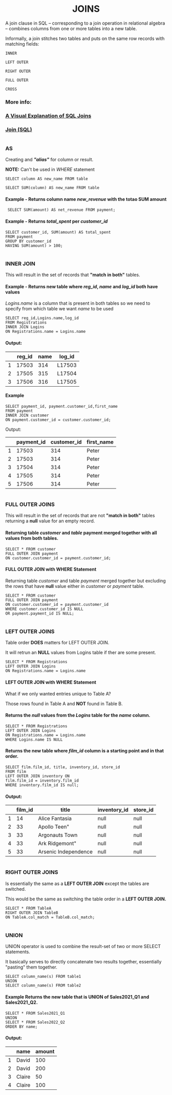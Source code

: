 <h1 align="center">JOINS</h1>

A join clause in SQL – corresponding to a join operation in relational algebra – combines columns from one or more tables into a new table. 

Informally, a join stitches two tables and puts on the same row records with matching fields:

``INNER``

``LEFT OUTER``

``RIGHT OUTER``

``FULL OUTER`` 

``CROSS``

### More info:

### [A Visual Explanation of SQL Joins](https://blog.codinghorror.com/a-visual-explanation-of-sql-joins/)

### [Join (SQL)](https://en.wikipedia.org/wiki/Join_(SQL))

#
### AS
Creating and _**"alias"**_ for column or result.

**NOTE:** Can't be used in _WHERE_ statement

``SELECT column AS new_name FROM table``

``SELECT SUM(column) AS new_name FROM table``

#### Example - Returns column name _new_revenue_ with the totao SUM amount
`` SELECT SUM(amount) AS net_revenue FROM payment;``

#### Example - Returns _total_spent_ per _customer_id_
```
SELECT customer_id, SUM(amount) AS total_spent
FROM payment
GROUP BY customer_id
HAVING SUM(amount) > 100;
```
#
### INNER JOIN
This will result in the set of records that **"match in both"** tables.


#### Example - Returns new table where _reg_id_, _name_ and _log_id_ both have values

_Logins.name_ is a column that is present in both tables so we need to specify  from which table we want _name_ to be used

```
SELECT reg_id,Logins.name,log_id
FROM Registrations
INNER JOIN Logins
ON Registrations.name = Logins.name
```
#### Output:

|  |reg_id   |name       |log_id   |
|--|---------|-----------|---------|
| 1|17503    | 314       | L17503  |
| 2|17505    | 315       | L17504  |
| 3|17506    | 316       | L17505  |


#### Example
```
SELECT payment_id, payment.customer_id,first_name
FROM payment
INNER JOIN customer
ON payment.customer_id = customer.customer_id;
```
Output:

|  |payment_id|customer_id|first_name |
|--|---------|-----------|------------|
| 1|17503    | 314       | Peter      |
| 2|17503    | 314       | Peter      |
| 3|17504    | 314       | Peter      |
| 4|17505    | 314       | Peter      |
| 5|17506    | 314       | Peter      |
      
#
### FULL OUTER JOINS
This will result in the set of records that are not **"match in both"** tables returning a **null** value for an empty record.

#### Returning table _customer_ and _table_ payment merged together with all values from both tables.

```
SELECT * FROM customer
FULL OUTER JOIN payment
ON customer.customer_id = payment.customer_id;
```

#### FULL OUTER JOIN with WHERE Statement
Returning table _customer_ and table _payment_ merged together but excluding the rows that have **null** value either in _customer_ or _payment_ table.

```
SELECT * FROM customer
FULL OUTER JOIN payment
ON customer.customer_id = payment.customer_id
WHERE customer.customer_id IS NULL
OR payment.payment_id IS NULL;
```

#
### LEFT OUTER JOINS
Table order **DOES** matters for LEFT OUTER JOIN.

It will retrun an **NULL** values from Logins table if ther are some present.

```
SELECT * FROM Registrations
LEFT OUTER JOIN Logins
ON Registrations.name = Logins.name
```

#### LEFT OUTER JOIN with WHERE Statement
What if we only wanted entries unique to Table A?

Those rows found in Table A and **NOT** found in Table B.

#### Returns the _null_ values from the _Logins_ table for the _name_ column.
```
SELECT * FROM Registrations
LEFT OUTER JOIN Logins
ON Registrations.name = Logins.name
WHERE Logins.name IS NULL
```

#### Returns the new table where _film_id_ column is a starting point and in that order.

```
SELECT film.film_id, title, inventory_id, store_id
FROM film
LEFT OUTER JOIN inventory ON
film.film_id = inventory.film_id
WHERE inventory.film_id IS null;
```

#### Output:

|  |film_id  |title              |inventory_id | store_id|
|--|---------|-------------------|-------------|---------|
| 1|14       | Alice Fantasia    | null        |null     |
| 2|33       | Apollo Teen"      | null        |null     |
| 3|33       | Argonauts Town    | null        |null     |
| 4|33       | Ark Ridgemont"    | null        |null     |
| 5|33       | Arsenic Independence   | null        |null     |


#
### RIGHT OUTER JOINS
Is essentially the same as a **LEFT OUTER JOIN** except the tables are switched.

This would be the same as switching the table order in a **LEFT OUTER JOIN.**

```
SELECT * FROM TableA
RIGHT OUTER JOIN TableB
ON TableA.col_match = TableB.col_match;
```

#
### UNION
UNION operator is used to combine the result-set of two or more SELECT statements.

It basically serves to directly concatenate two results together, essentially "pasting" them together.

```
SELECT column_name(s) FROM table1
UNION
SELECT column_name(s) FROM table2
```

#### Example Returns the new table that is UNION of Sales2021_Q1 and Sales2021_Q2.

```
SELECT * FROM Sales2021_Q1 
UNION
SELECT * FROM Sales2022_Q2
ORDER BY name;
```

#### Output:

|  |name     |amount |
|--|---------|-------|
| 1| David   | 100   | 
| 2| David   | 200   |
| 3| Claire  | 50    |
| 4| Claire  | 100   |